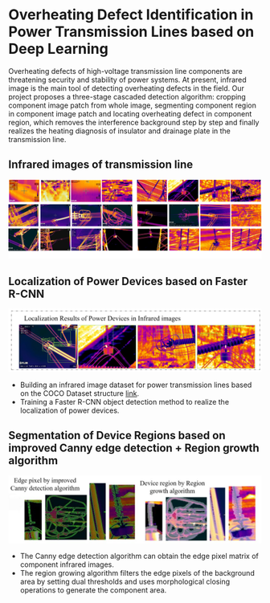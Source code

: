 # Overheating Defect Identification in Power Transmission Lines based on Deep Learning
Overheating defects of high-voltage transmission line components are threatening security and stability of power systems. At present, infrared image is the main tool of detecting overheating defects in the field. Our project proposes a three-stage cascaded detection algorithm: cropping component image patch from whole image, segmenting component region in component image patch and locating overheating defect in component region, which removes the interference background step by step and finally realizes the heating diagnosis of insulator and drainage plate in the transmission line.

## Infrared images of transmission line
![](assets/set.png)


## Localization of Power Devices based on Faster R-CNN
![](assets/locate.png)
- Building an infrared image dataset for power transmission lines based on the COCO Dataset structure [link](https://github.com/zhoufeiyn/OverheatDL/releases/tag/dataset).
- Training a Faster R-CNN object detection method to realize the localization of power devices.

  
## Segmentation of Device Regions based on improved Canny edge detection + Region growth algorithm
![](assets/region.png)
- The Canny edge detection algorithm can obtain the edge pixel matrix of component infrared images.
- The region growing algorithm filters the edge pixels of the background area by setting dual thresholds and uses morphological closing operations to generate the component area.
